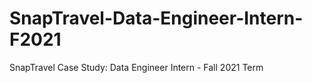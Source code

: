 # SnapTravel-Data-Engineer-Intern-F2021
SnapTravel Case Study: Data Engineer Intern - Fall 2021 Term
